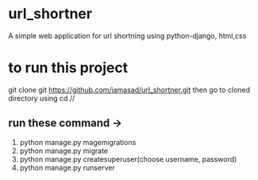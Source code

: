 # url_shortner
A simple web application for url shortning using python-django, html,css


# to run this project 
 git clone git https://github.com/iamasad/url_shortner.git
 then go to cloned directory using cd //

## run these command -> 
1. python manage.py magemigrations
2. python manage.py migrate
3. python manage.py createsuperuser(choose username, password)
4. python manage.py runserver
